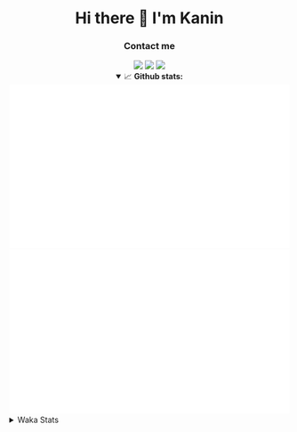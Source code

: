 <div align="center">
 <h1>Hi there 👋 I'm Kanin</h1>
 <h3>Contact me</h3>
 <a href="mailto:im@kanin.dev"><img src="https://img.shields.io/badge/gmail-%23D14836.svg?&style=for-the-badge&logo=gmail&logoColor=white"/></a>
 <a href="https://twitter.com/KaninDev"><img src="https://img.shields.io/badge/twitter-%231DA1F2.svg?&style=for-the-badge&logo=twitter&logoColor=white"/></a>
 <a href="https://www.linkedin.com/in/KaninDev"><img src="https://img.shields.io/badge/linkedin-%230077B5.svg?&style=for-the-badge&logo=linkedin&logoColor=white"/></a>
<details open>
  <summary>📈 <b>Github stats:</b></summary>
  <img src="https://github.com/Kanin/Kanin/blob/master/scripts/GitHubStats/generated/overview.svg"/>
  <img src="https://github.com/Kanin/Kanin/blob/master/scripts/GitHubStats/generated/languages.svg"/>
</details>
</div>

<details>
 <summary>Waka Stats</summary>

<!--START_SECTION:waka-->
![Code Time](http://img.shields.io/badge/Code%20Time-1%2C861%20hrs-blue)

![Profile Views](http://img.shields.io/badge/Profile%20Views-0-blue)

![Lines of code](https://img.shields.io/badge/From%20Hello%20World%20I%27ve%20Written-20%20Thousand%20lines%20of%20code-blue)

**🐱 My GitHub Data** 

> 🏆 243 Contributions in the Year 2022
 > 
> 📦 87.3 kB Used in GitHub's Storage 
 > 
> 🚫 Not Opted to Hire
 > 
> 📜 14 Public Repositories 
 > 
> 🔑 9 Private Repositories  
 > 
**I'm a Night 🦉** 

```text
🌞 Morning    90 commits     ████░░░░░░░░░░░░░░░░░░░░░   15.99% 
🌆 Daytime    154 commits    ██████░░░░░░░░░░░░░░░░░░░   27.35% 
🌃 Evening    194 commits    ████████░░░░░░░░░░░░░░░░░   34.46% 
🌙 Night      125 commits    █████░░░░░░░░░░░░░░░░░░░░   22.2%

```
📅 **I'm Most Productive on Sunday** 

```text
Monday       86 commits     ███░░░░░░░░░░░░░░░░░░░░░░   15.28% 
Tuesday      57 commits     ██░░░░░░░░░░░░░░░░░░░░░░░   10.12% 
Wednesday    81 commits     ███░░░░░░░░░░░░░░░░░░░░░░   14.39% 
Thursday     90 commits     ████░░░░░░░░░░░░░░░░░░░░░   15.99% 
Friday       62 commits     ██░░░░░░░░░░░░░░░░░░░░░░░   11.01% 
Saturday     88 commits     ████░░░░░░░░░░░░░░░░░░░░░   15.63% 
Sunday       99 commits     ████░░░░░░░░░░░░░░░░░░░░░   17.58%

```


📊 **This Week I Spent My Time On** 

```text
⌚︎ Time Zone: America/New_York

💬 Programming Languages: 
No Activity Tracked This Week

🔥 Editors: 
No Activity Tracked This Week

🐱‍💻 Projects: 
No Activity Tracked This Week

💻 Operating System: 
No Activity Tracked This Week

```

**I Mostly Code in Python** 

```text
Python                   23 repos            ███████████████████░░░░░░   76.67% 
JavaScript               3 repos             ██░░░░░░░░░░░░░░░░░░░░░░░   10.0% 
Java                     2 repos             █░░░░░░░░░░░░░░░░░░░░░░░░   6.67% 
Kotlin                   1 repo              ░░░░░░░░░░░░░░░░░░░░░░░░░   3.33% 
HTML                     1 repo              ░░░░░░░░░░░░░░░░░░░░░░░░░   3.33%

```


**Timeline**

![Chart not found](https://raw.githubusercontent.com/Kanin/Kanin/master/charts/bar_graph.png) 


 Last Updated on 12/05/2022 15:06:15 UTC
<!--END_SECTION:waka-->
</details>
